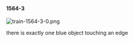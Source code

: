 #### 1564-3
![train-1564-3-0.png](https://github.com/lil-lab/nlvr/raw/master/nlvr/train/images/70/train-1564-3-0.png "train-1564-3-0.png")

there is exactly one blue object touching an edge